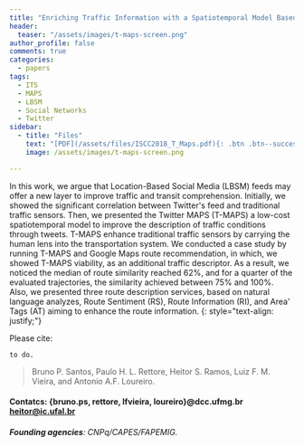 ```yaml
---
title: "Enriching Traffic Information with a Spatiotemporal Model Based on Social Media"
header:
  teaser: "/assets/images/t-maps-screen.png"
author_profile: false
comments: true
categories:
  - papers
tags:
  - ITS
  - MAPS
  - LBSM
  - Social Networks
  - Twitter
sidebar:
  - title: "Files"
    text: "[PDF](/assets/files/ISCC2018_T_Maps.pdf){: .btn .btn--success}{: target=\"_blank\"} [Talk PDF](https://www.dropbox.com/s/irg5igvstbstxxi/apresentacao-sbrc.pptx?dl=0){: .btn .btn--info}{: target=\"_blank\"}"
    image: /assets/images/t-maps-screen.png

---
```


In this work, we argue that Location-Based Social Media (LBSM) feeds may offer a new layer to improve traffic and transit comprehension. Initially, we showed the significant correlation between Twitter's feed and traditional traffic sensors. Then, we presented the Twitter MAPS (T-MAPS) a low-cost spatiotemporal model to improve the description of traffic conditions through tweets. T-MAPS enhance traditional traffic sensors by carrying the human lens into the transportation system. We conducted a case study by running T-MAPS and Google Maps route recommendation, in which, we showed T-MAPS viability, as an additional traffic descriptor. As a result, we noticed the median of route similarity reached 62%, and for a quarter of the evaluated trajectories, the similarity achieved between 75% and 100%. Also, we presented three route description services, based on natural language analyzes, Route Sentiment (RS), Route Information (RI), and Area' Tags (AT) aiming to enhance the route information.
{: style="text-align: justify;"}

Please cite:
```TeX
to do.
```
> Bruno P. Santos, Paulo H. L. Rettore, Heitor S. Ramos, Luiz F. M. Vieira, and Antonio A.F. Loureiro.
#### Contatcs: {bruno.ps, rettore, lfvieira, loureiro}@dcc.ufmg.br heitor@ic.ufal.br
###### **Founding agencies**: CNPq/CAPES/FAPEMIG.

